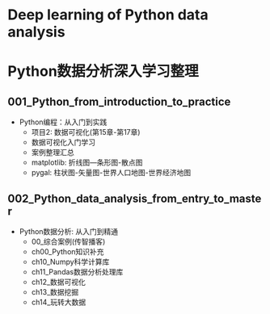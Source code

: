 # Deep learning of Python data analysis 
# Python数据分析深入学习整理

## 001_Python_from_introduction_to_practice
- Python编程：从入门到实践 
    - 项目2: 数据可视化(第15章-第17章)
    - 数据可视化入门学习
    - 案例整理汇总
    - matplotlib: 折线图—条形图-散点图
    - pygal: 柱状图-矢量图-世界人口地图-世界经济地图
    
## 002_Python_data_analysis_from_entry_to_master
- Python数据分析: 从入门到精通
    - 00_综合案例(传智播客)
    - ch00_Python知识补充
    - ch10_Numpy科学计算库
    - ch11_Pandas数据分析处理库
    - ch12_数据可视化
    - ch13_数据挖掘
    - ch14_玩转大数据



